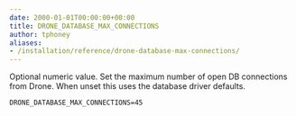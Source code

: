 ```yaml
---
date: 2000-01-01T00:00:00+00:00
title: DRONE_DATABASE_MAX_CONNECTIONS
author: tphoney
aliases:
- /installation/reference/drone-database-max-connections/
---
```


Optional numeric value. Set the maximum number of open DB connections from Drone. When unset this uses the database driver defaults.
```
DRONE_DATABASE_MAX_CONNECTIONS=45
```
